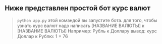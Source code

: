 ## Ниже представлен простой бот курс валют

> `python app.py`
этой командой вы запустите бота.
для того, чтобы узнать курс валют надо написать [НАЗВАНИЕ ВАЛЮТЫ] к [НАЗВАНИЕ ВАЛЮТЫ]
Например: Рубль к Доллару
вывод: курс Доллар к Рублю: 1 = 76
